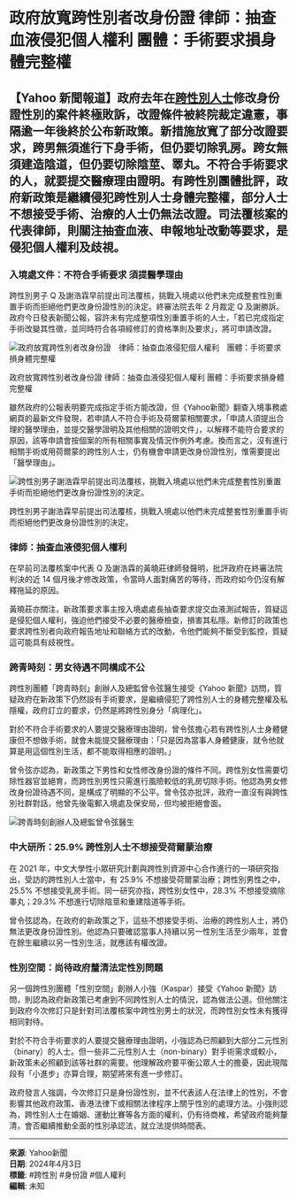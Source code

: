# 政府放寬跨性別者改身份證 律師：抽查血液侵犯個人權利 團體：手術要求損身體完整權

## 【Yahoo 新聞報道】政府去年在[跨性別人士](https://hk.news.yahoo.com/tag/跨性別人士)修改身份證性別的案件終極敗訴，改證條件被終院裁定違憲，事隔逾一年後終於公布新政策。新措施放寬了部分改證要求，跨男無須進行下身手術，但仍要切除乳房。跨女無須建造陰道，但仍要切除陰莖、睪丸。不符合手術要求的人，就要提交醫療理由證明。有跨性別團體批評，政府新政策是繼續侵犯跨性別人士身體完整權，部分人士不想接受手術、治療的人士仍無法改證。司法覆核案的代表律師，則關注抽查血液、申報地址改動等要求，是侵犯個人權利及歧視。

### 入境處文件：不符合手術要求 須提醫學理由

跨性別男子 Q 及謝浩霖早前提出司法覆核，挑戰入境處以他們未完成整套性別重置手術而拒絕他們更改身份證性別的決定。終審法院去年 2 月裁定 Q 及謝勝訴。政府今日發表新聞公報，容許未有完成整項性別重置手術的人士，「若已完成指定手術改變其性徵，並同時符合各項經修訂的資格準則及要求」，將可申請改證。

![政府放寬跨性別者改身份證　律師：抽查血液侵犯個人權利　團體：手術要求損身體完整權](https://s.yimg.com/ny/api/res/1.2/kHUBjRmnDOqG0PSMbrp_SA--/YXBwaWQ9aGlnaGxhbmRlcjt3PTk2MDtoPTQ3MDtjZj13ZWJw/https://s.yimg.com/os/creatr-uploaded-images/2024-04/b0256880-f1aa-11ee-afe5-6a6351b2743b)

政府放寬跨性別者改身份證 律師：抽查血液侵犯個人權利 團體：手術要求損身體完整權

雖然政府的公報表明要完成指定手術方能改證，但《Yahoo新聞》翻查入境事務處網頁的最新文件發現，若申請人不符合手術及荷爾蒙相關要求，「申請人須提出合理的醫學理由，並提交醫學證明及其他相關的證明文件」，以解釋不能符合要求的原因，該等申請會按個案的所有相關事實及情況作例外考慮。換而言之，沒有進行相關手術或用荷爾蒙的跨性別人士，仍有機會申請更改身份證性別，惟需要提出「醫學理由」。

![跨性別男子謝浩霖早前提出司法覆核，挑戰入境處以他們未完成整套性別重置手術而拒絕他們更改身份證性別的決定。](https://s.yimg.com/ny/api/res/1.2/JNTwzFjUD6A1bs1uMVEG7Q--/YXBwaWQ9aGlnaGxhbmRlcjt3PTk2MDtoPTY0MDtjZj13ZWJw/https://s.yimg.com/os/creatr-uploaded-images/2024-04/903ec8d0-f19c-11ee-8e5e-4c0daaf99cd3)

跨性別男子謝浩霖早前提出司法覆核，挑戰入境處以他們未完成整套性別重置手術而拒絕他們更改身份證性別的決定。

### 律師：抽查血液侵犯個人權利

在早前司法覆核案中代表 Q 及謝浩霖的黃曉莊律師發聲明，批評政府在終審法院判決的近 14 個月後才修改政策，令當時人面對痛苦的等待，而政府如今仍沒有解釋拖延的原因。

黃曉莊亦關注，新政策要求事主按入境處處長抽查要求提交血液測試報告，質疑這是侵犯個人權利，強迫他們接受不必要的醫療檢查，損害其私隱。新修訂的政策也要求跨性別者向政府報告地址和聯絡方式的改動，令他們能夠不斷受到監控，質疑這可能具有歧視性。

### 跨青時刻：男女待遇不同構成不公

跨性別團體「跨青時刻」創辦人及總監曾令弦醫生接受《Yahoo 新聞》訪問，質疑政府在新政策下仍然設有手術要求，是繼續侵犯了跨性別人士的身體完整權及私隱權，政府訂立的要求，仍然是將跨性別身分「病理化」。

對於不符合手術要求的人要提交醫療理由證明，曾令弦擔心若有跨性別人士身體健康但不想做手術，就會未能提交醫療理由：「只是因為當事人身體健康，就令他就算是用這個性別生活，都不能取得相應的證明。」

曾令弦亦認為，新政策之下男性和女性修改身份證的條件不同。跨性別女性需要切除性器官並絕育，而跨性別男性只需進行風險較低的乳房切除手術。他認為男女修改身份證待遇不同，是構成了明顯的不公平。曾令弦亦批評，政府一直沒有與跨性別社群對話，他曾先後電郵入境處及保安局，但均被拒絕會面。

![跨青時刻創辦人及總監曾令弦醫生](https://s.yimg.com/ny/api/res/1.2/basRx.6vmYMc_f..baXCfA--/YXBwaWQ9aGlnaGxhbmRlcjt3PTk2MDtoPTgzMztjZj13ZWJw/https://s.yimg.com/os/creatr-uploaded-images/2024-04/65e0a4b0-f19b-11ee-9c77-50487640b896)

### 中大研所：25.9% 跨性別人士不想接受荷爾蒙治療

在 2021 年，中文大學性小眾研究計劃與跨性別資源中心合作進行的一項研究指出，受訪的跨性別人士當中，有 25.9% 不想接受荷爾蒙治療；跨性別男性之中，25.5% 不想接受乳房手術。同一研究亦指，跨性別女性中，28.3% 不想接受摘除睾丸；29.3% 不想進行切除陰莖和重建陰道等手術。

曾令弦認為，在政府的新政策之下，這些不想接受手術、治療的跨性別人士，將仍無法更改身份證性別。他認為只要確認當事人持續以另一性別生活至少兩年，並會在餘生繼續以另一性別生活，就應該有權改證。

### 性別空間：尚待政府釐清法定性別問題

另一個跨性別團體「性別空間」創辦人小強（Kaspar）接受《Yahoo 新聞》訪問，則認為政府新政策已考慮到不同跨性別人士的情況，認為做法公道。但他關注到政府今次修訂只是針對司法覆核案中跨性別男士的狀況，而跨性別女性未有獲得相同對待。

對於不符合手術要求的人要提交醫療理由證明，小強認為已照顧到大部分二元性別（binary）的人士。但一些非二元性別人士（non-binary）對手術需求或較小，新政策未必照顧到該等社群的需要。他理解政府要平衡公眾人士的擔憂，因此現階段有「小進步」亦算合理，期望將來有進一步修訂。

政府發言人強調，今次修訂只是身份證性別，並不代表該人在法律上的性別，不會影響其他政府政策、香港法律下或相關法律程序上關乎性別的處理方法。小強則認為，跨性別人士在婚姻、運動比賽等各方面的權利，仍有待商榷，希望政府能夠釐清，會否繼續推動全面的性別承認法，就立法提供時間表。

---
**來源**: Yahoo新聞  
**日期**: 2024年4月3日  
**標籤**: #跨性別 #身份證 #個人權利  
**編輯**: 未知  